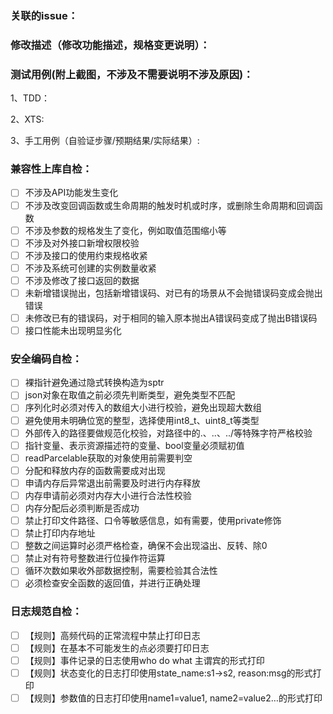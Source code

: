 ### 关联的issue：

### 修改描述（修改功能描述，规格变更说明）：

### 测试用例(附上截图，不涉及不需要说明不涉及原因)：
1、TDD：

2、XTS:

3、手工用例（自验证步骤/预期结果/实际结果）:

### 兼容性上库自检：
- [ ] 不涉及API功能发生变化
- [ ] 不涉及改变回调函数或生命周期的触发时机或时序，或删除生命周期和回调函数
- [ ] 不涉及参数的规格发生了变化，例如取值范围缩小等
- [ ] 不涉及对外接口新增权限校验
- [ ] 不涉及接口的使用约束规格收紧
- [ ] 不涉及系统可创建的实例数量收紧
- [ ] 不涉及修改了接口返回的数据
- [ ] 未新增错误抛出，包括新增错误码、对已有的场景从不会抛错误码变成会抛出错误
- [ ] 未修改已有的错误码，对于相同的输入原本抛出A错误码变成了抛出B错误码
- [ ] 接口性能未出现明显劣化

### 安全编码自检：
- [ ] 裸指针避免通过隐式转换构造为sptr
- [ ] json对象在取值之前必须先判断类型，避免类型不匹配
- [ ] 序列化时必须对传入的数组大小进行校验，避免出现超大数组
- [ ] 避免使用未明确位宽的整型，选择使用int8_t、uint8_t等类型
- [ ] 外部传入的路径要做规范化校验，对路径中的.、..、../等特殊字符严格校验
- [ ] 指针变量、表示资源描述符的变量、bool变量必须赋初值
- [ ] readParcelable获取的对象使用前需要判空
- [ ] 分配和释放内存的函数需要成对出现
- [ ] 申请内存后异常退出前需要及时进行内存释放
- [ ] 内存申请前必须对内存大小进行合法性校验
- [ ] 内存分配后必须判断是否成功
- [ ] 禁止打印文件路径、口令等敏感信息，如有需要，使用private修饰
- [ ] 禁止打印内存地址
- [ ] 整数之间运算时必须严格检查，确保不会出现溢出、反转、除0
- [ ] 禁止对有符号整数进行位操作符运算
- [ ] 循环次数如果收外部数据控制，需要检验其合法性
- [ ] 必须检查安全函数的返回值，并进行正确处理

### 日志规范自检：
- [ ] 【规则】高频代码的正常流程中禁止打印日志
- [ ] 【规则】在基本不可能发生的点必须要打印日志
- [ ] 【规则】事件记录的日志使用who do what 主谓宾的形式打印
- [ ] 【规则】状态变化的日志打印使用state_name:s1->s2, reason:msg的形式打印
- [ ] 【规则】参数值的日志打印使用name1=value1, name2=value2…的形式打印
